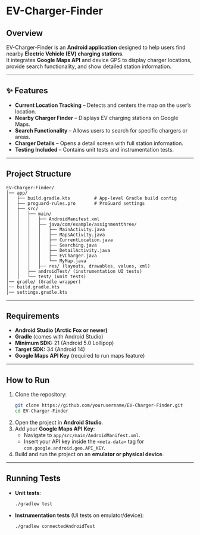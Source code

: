 # EV-Charger-Finder

## Overview  
EV-Charger-Finder is an **Android application** designed to help users find nearby **Electric Vehicle (EV) charging stations**.  
It integrates **Google Maps API** and device GPS to display charger locations, provide search functionality, and show detailed station information.  

---

## ✨ Features  
- **Current Location Tracking** – Detects and centers the map on the user’s location.  
- **Nearby Charger Finder** – Displays EV charging stations on Google Maps.  
- **Search Functionality** – Allows users to search for specific chargers or areas.  
- **Charger Details** – Opens a detail screen with full station information.  
- **Testing Included** – Contains unit tests and instrumentation tests.  

---

## Project Structure  
```
EV-Charger-Finder/
│── app/
│   ├── build.gradle.kts         # App-level Gradle build config
│   ├── proguard-rules.pro       # ProGuard settings
│   ├── src/
│   │   ├── main/
│   │   │   ├── AndroidManifest.xml
│   │   │   ├── java/com/example/assignmentthree/
│   │   │   │   ├── MainActivity.java
│   │   │   │   ├── MapsActivity.java
│   │   │   │   ├── CurrentLocation.java
│   │   │   │   ├── Searching.java
│   │   │   │   ├── DetailActivity.java
│   │   │   │   ├── EVCharger.java
│   │   │   │   └── MyMap.java
│   │   │   ├── res/ (layouts, drawables, values, xml)
│   │   ├── androidTest/ (instrumentation UI tests)
│   │   └── test/ (unit tests)
│── gradle/ (Gradle wrapper)
│── build.gradle.kts
│── settings.gradle.kts
```

---

## Requirements  
- **Android Studio (Arctic Fox or newer)**  
- **Gradle** (comes with Android Studio)  
- **Minimum SDK:** 21 (Android 5.0 Lollipop)  
- **Target SDK:** 34 (Android 14)  
- **Google Maps API Key** (required to run maps feature)  

---

## How to Run  
1. Clone the repository:  
   ```bash
   git clone https://github.com/yourusername/EV-Charger-Finder.git
   cd EV-Charger-Finder
   ```
2. Open the project in **Android Studio**.  
3. Add your **Google Maps API Key**:  
   - Navigate to `app/src/main/AndroidManifest.xml`.  
   - Insert your API key inside the `<meta-data>` tag for `com.google.android.geo.API_KEY`.  
4. Build and run the project on an **emulator or physical device**.  

---

## Running Tests  
- **Unit tests**:  
  ```bash
  ./gradlew test
  ```
- **Instrumentation tests** (UI tests on emulator/device):  
  ```bash
  ./gradlew connectedAndroidTest
  ```
